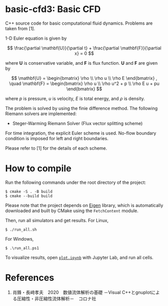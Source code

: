 # basic-cfd3: Basic CFD
C++ source code for basic computational fluid dynamics.
Problems are taken from [1].

1-D Euler equation is given by

$$
\frac{\partial \mathbf{U}}{\partial t} + \frac{\partial \mathbf{F}}{\partial x} = 0
$$

where $\mathbf{U}$ is conservative variable, and $\mathbf{F}$ is flux function. $\mathbf{U}$ and $\mathbf{F}$ are given by

$$
\mathbf{U} = 
\begin{bmatrix}
\rho \\
\rho u \\
\rho E
\end{bmatrix}
, \quad
\mathbf{F} = 
\begin{bmatrix}
\rho u \\
\rho u^2 + p \\
\rho E u + pu
\end{bmatrix}
$$

where $p$ is pressure, $u$ is velocity, $E$ is total energy, and $\rho$ is density.

The problem is solved by using the finie difference method. The following Riemann solvers are implemented:

- Steger-Warming Riemann Solver (Flux vector splitting scheme)

For time integration, the explicit Euler scheme is used. No-flow boundary condition is imposed for left and right boundaries.

Please refer to [1] for the details of each scheme.

# How to compile

Run the following commands under the root directory of the project:

```
$ cmake -S . -B build
$ cmake --build build
```

Please note that the project depends on [Eigen](https://eigen.tuxfamily.org/index.php?title=Main_Page) library, which is automatically downloaded and built by CMake using the `FetchContent` module.

Then, run all simulators and get results. For Linux,

```
$ ./run_all.sh
```

For Windows,

```
$ .\run_all.ps1
```

To visualize results, open [`plot.ipynb`](./plot.ipynb) with Jupyter Lab, and run all cells.

# References
1. 肖鋒・長﨑孝夫　2020　数値流体解析の基礎 －Visual C++とgnuplotによる圧縮性・非圧縮性流体解析－　コロナ社